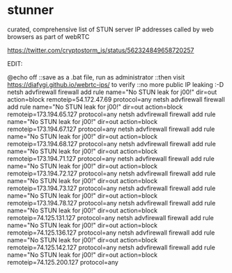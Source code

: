 # stunner
curated, comprehensive list of STUN server IP addresses called by web browsers as part of webRTC

https://twitter.com/cryptostorm_is/status/562324849658720257

EDIT: 

@echo off
::save as a .bat file, run as administrator
::then visit https://diafygi.github.io/webrtc-ips/ to verify
::no more public IP leaking :-D
netsh advfirewall firewall add rule name="No STUN leak for j00!" dir=out action=block remoteip=54.172.47.69 protocol=any
netsh advfirewall firewall add rule name="No STUN leak for j00!" dir=out action=block remoteip=173.194.65.127 protocol=any
netsh advfirewall firewall add rule name="No STUN leak for j00!" dir=out action=block remoteip=173.194.67.127 protocol=any
netsh advfirewall firewall add rule name="No STUN leak for j00!" dir=out action=block remoteip=173.194.68.127 protocol=any
netsh advfirewall firewall add rule name="No STUN leak for j00!" dir=out action=block remoteip=173.194.71.127 protocol=any
netsh advfirewall firewall add rule name="No STUN leak for j00!" dir=out action=block remoteip=173.194.72.127 protocol=any
netsh advfirewall firewall add rule name="No STUN leak for j00!" dir=out action=block remoteip=173.194.73.127 protocol=any
netsh advfirewall firewall add rule name="No STUN leak for j00!" dir=out action=block remoteip=173.194.78.127 protocol=any
netsh advfirewall firewall add rule name="No STUN leak for j00!" dir=out action=block remoteip=74.125.131.127 protocol=any
netsh advfirewall firewall add rule name="No STUN leak for j00!" dir=out action=block remoteip=74.125.136.127 protocol=any
netsh advfirewall firewall add rule name="No STUN leak for j00!" dir=out action=block remoteip=74.125.142.127 protocol=any
netsh advfirewall firewall add rule name="No STUN leak for j00!" dir=out action=block remoteip=74.125.200.127 protocol=any 

